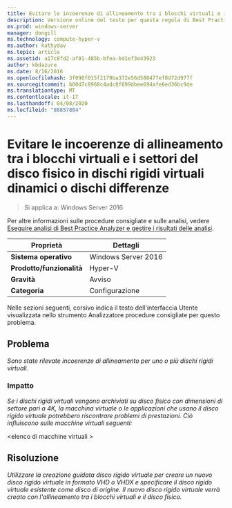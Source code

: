 ```yaml
---
title: Evitare le incoerenze di allineamento tra i blocchi virtuali e i settori del disco fisico in dischi rigidi virtuali dinamici o dischi differenze
description: Versione online del testo per questa regola di Best Practices Analyzer.
ms.prod: windows-server
manager: dongill
ms.technology: compute-hyper-v
ms.author: kathydav
ms.topic: article
ms.assetid: a17c8fd2-af81-485b-bfea-bd1ef3e43923
author: kbdazure
ms.date: 8/16/2016
ms.openlocfilehash: 3f090f015f2179ba372e56d580477ef8d72d977f
ms.sourcegitcommit: b00d7c8968c4adc8f699dbee694afe6ed36bc9de
ms.translationtype: MT
ms.contentlocale: it-IT
ms.lasthandoff: 04/08/2020
ms.locfileid: "80857804"
---
```

# <a name="avoid-alignment-inconsistencies-between-virtual-blocks-and-physical-disk-sectors-on-dynamic-virtual-hard-disks-or-differencing-disks"></a>Evitare le incoerenze di allineamento tra i blocchi virtuali e i settori del disco fisico in dischi rigidi virtuali dinamici o dischi differenze

>Si applica a: Windows Server 2016

Per altre informazioni sulle procedure consigliate e sulle analisi, vedere [Eseguire analisi di Best Practice Analyzer e gestire i risultati delle analisi](https://go.microsoft.com/fwlink/p/?LinkID=223177).  
  
|Proprietà|Dettagli|  
|-|-|  
|**Sistema operativo**|Windows Server 2016|  
|**Prodotto/funzionalità**|Hyper-V|  
|**Gravità**|Avviso|  
|**Categoria**|Configurazione|  
  
Nelle sezioni seguenti, corsivo indica il testo dell'interfaccia Utente visualizzata nello strumento Analizzatore procedure consigliate per questo problema.  
  
## <a name="issue"></a>Problema  
*Sono state rilevate incoerenze di allineamento per uno o più dischi rigidi virtuali.*  
  
### <a name="impact"></a>Impatto  
*Se i dischi rigidi virtuali vengono archiviati su disco fisico con dimensioni di settore pari a 4K, la macchina virtuale o le applicazioni che usano il disco rigido virtuale potrebbero riscontrare problemi di prestazioni. Ciò influiscono sulle macchine virtuali seguenti:*  
  
\<elenco di macchine virtuali >  
  
## <a name="resolution"></a>Risoluzione  
*Utilizzare la creazione guidata disco rigido virtuale per creare un nuovo disco rigido virtuale in formato VHD o VHDX e specificare il disco rigido virtuale esistente come disco di origine. Il nuovo disco rigido virtuale verrà creato con l'allineamento tra i blocchi virtuali e il disco fisico.*  
  


